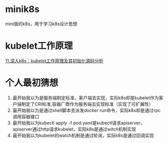 # minik8s
mini版的k8s，用于学习k8s设计思想

# kubelet工作原理
[11.深入k8s：kubelet工作原理及其初始化源码分析](https://cloud.tencent.com/developer/article/1701500)

# 个人最初猜想
1. 最开始我以为是服务端制定标准，客户端去实现，实际k8s却是kubelet作为客户端制定了CRI标准,容器厂商作为服务端去实现标准（实现了可扩展性）
2. 最开始我以为是通过shell脚本去派发docker run命令，实际k8s却是通过rpc调用容器接口
3. 最开始我以为kubectl apply -f pod.yaml是kubectl请求apiserver，apiserver通过http请求kubelet，实际k8s是通过witch机制实现
4. 最开始我以为kubelet的watch机制是通过轮询，实际k8s是通过回调实现